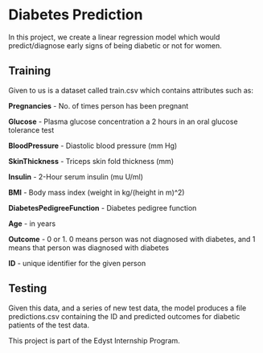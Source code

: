 # Diabetes Prediction

In this project, we create a linear regression model which would predict/diagnose early signs of being diabetic or not for women. 

## Training
Given to us is a dataset called train.csv which contains attributes such as:

**Pregnancies** - No. of times person has been pregnant

**Glucose** - Plasma glucose concentration a 2 hours in an oral glucose tolerance test

**BloodPressure** - Diastolic blood pressure (mm Hg)

**SkinThickness** - Triceps skin fold thickness (mm)

**Insulin** - 2-Hour serum insulin (mu U/ml)

**BMI** - Body mass index (weight in kg/(height in m)^2)

**DiabetesPedigreeFunction** - Diabetes pedigree function

**Age** - in years

**Outcome** - 0 or 1. 0 means person was not diagnosed with diabetes, and 1 means that person was diagnosed with diabetes

**ID** - unique identifier for the given person

## Testing
Given this data, and a series of new test data, the model produces a file predictions.csv containing the ID and predicted outcomes for diabetic patients of the test data.

This project is part of the Edyst Internship Program.
